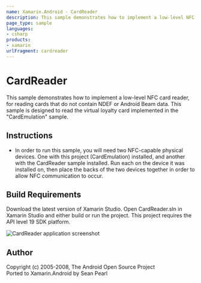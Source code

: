 ```yaml
---
name: Xamarin.Android - CardReader
description: This sample demonstrates how to implement a low-level NFC card reader, for reading cards that do not contain NDEF or Android Beam data. This sample...
page_type: sample
languages:
- csharp
products:
- xamarin
urlFragment: cardreader
---
```

# CardReader
This sample demonstrates how to implement a low-level NFC card reader, for reading cards that do not contain NDEF or Android Beam data. This sample is designed to read the virtual loyalty card implemented in the "CardEmulation" sample.

## Instructions
* In order to run this sample, you will need two NFC-capable physical devices. One with this project (CardEmulation) installed, and another with the CardReader sample installed. Run each on the device it was installed on, then place the backs of the two devices together in order to allow NFC communication to occur.

## Build Requirements
Download the latest version of Xamarin Studio. Open CardReader.sln in Xamarin Studio and either build or run the project. This project requires the API level 19 SDK platform.

![CardReader application screenshot](Screenshots/Screenshot_2014-07-14-13-58-56.png "CardReader application screenshot")

## Author
Copyright (c) 2005-2008, The Android Open Source Project  
Ported to Xamarin.Android by Sean Pearl
